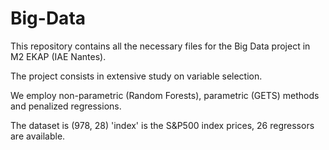 # Big-Data
 
This repository contains all the necessary files for the Big Data project in M2 EKAP (IAE Nantes). 

The project consists in extensive study on variable selection. 

We employ non-parametric (Random Forests), parametric (GETS) methods and penalized regressions.

The dataset is (978, 28) 'index' is the S&P500 index prices, 26 regressors are available.
